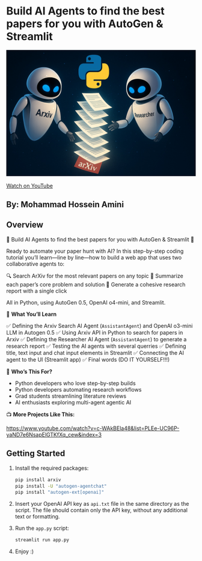 # Build AI Agents to find the best papers for you with AutoGen & Streamlit

![Video Thumbnail](stuff/image.jpg)

[Watch on YouTube](https://youtu.be/ozd85AtvgiQ)

##  By: Mohammad Hossein Amini

## Overview

🚀 Build AI Agents to find the best papers for you with AutoGen & Streamlit 🚀

Ready to automate your paper hunt with AI?
In this step-by-step coding tutorial you’ll learn—line by line—how to build a web app that uses two collaborative agents to:

🔍 Search ArXiv for the most relevant papers on any topic
📝 Summarize each paper’s core problem and solution
📑 Generate a cohesive research report with a single click

All in Python, using AutoGen 0.5, OpenAI o4-mini, and Streamlit.

🎯 **What You’ll Learn**

✅  Defining the Arxiv Search AI Agent (`AssistantAgent`) and OpenAI o3-mini LLM in Autogen 0.5 
✅  Using Arxiv API in Python to search for papers in Arxiv
✅  Defining the Researcher AI Agent (`AssistantAgent`) to generate a research report
✅  Testing the AI agents with several querries
✅  Defining title, text input and chat input elements in Streamlit
✅  Connecting the AI agent to the UI (Streamlit app)
✅  Final words (DO IT YOURSELF!!!)

👥 **Who’s This For?**

-  Python developers who love step-by-step builds
-  Python developers automating research workflows
-  Grad students streamlining literature reviews
-  AI enthusiasts exploring multi-agent agentic AI

📺 **More Projects Like This:**

https://www.youtube.com/watch?v=c-WAkBEla48&list=PLEe-UC96P-yaND7e6NsapElGTKfXq_cew&index=3

##  Getting Started
1. Install the required packages:
   ```bash
   pip install arxiv
   pip install -U "autogen-agentchat"
   pip install "autogen-ext[openai]"
   ```

2. Insert your OpenAI API key as `api.txt` file in the same directory as the script. The file should contain only the API key, without any additional text or formatting.

3. Run the `app.py` script:
   ```bash
   streamlit run app.py
   ```

4. Enjoy :)